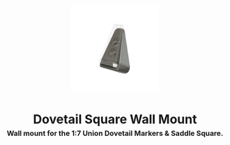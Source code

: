 <!-- 2025-07-13 -->

<p align="center">
  <img src="../../plans/dovetail-marker-mount/images/wireframe.png" width="40%"/>
</p>
<h1 align="center">
  Dovetail Square Wall Mount
  <br>
  <sup><sub><sup>Wall mount for the 1:7 Union Dovetail Markers &amp; Saddle Square.<sup></sub>
</h1>
